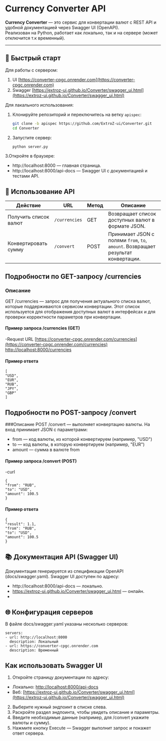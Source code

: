# Currency Converter API

**Currency Converter** — это сервис для конвертации валют с REST API и удобной документацией через Swagger UI (OpenAPI).  
Реализован на Python, работает как локально, так и на сервере (может отключится т.к временный).

---

## 🚀 Быстрый старт
Для работы с сервером:
1. UI [https://converter-cpgc.onrender.com](https://converter-cpgc.onrender.com)
2. Swagger [https://extroz-ui.github.io/Converter/swagger_ui.html](https://extroz-ui.github.io/Converter/swagger_ui.html)
   
Для лакального использования:
1. Клонируйте репозиторий и переключитесь на ветку `apispec`:

   ```bash
   git clone -b apispec https://github.com/ExtroZ-ui/Converter.git
   cd Converter
   
2. Запустите сервер:
   
    ```bash
   python server.py

3.Откройте в браузере:

- http://localhost:8000 — главная страница.
- http://localhost:8000/api-docs — Swagger UI с документацией и тестами API.

## 📖 Использование API

| Действие              | URL           | Метод | Описание                                                                          |
| --------------------- | ------------- | ----- | --------------------------------------------------------------------------------- |
| Получить список валют | `/currencies` | GET   | Возвращает список доступных валют в формате JSON.                                 |
| Конвертировать сумму  | `/convert`    | POST  | Принимает JSON с полями `from`, `to`, `amount`. Возвращает результат конвертации. |

## Подробности по GET-запросу /currencies
### Описание
GET /currencies — запрос для получения актуального списка валют, которые поддерживаются сервисом конвертации. Этот список используется для отображения доступных валют в интерфейсах и для проверки корректности параметров при конвертации.

#### Пример запроса /currencies (GET)
-Request URL
[https://converter-cpgc.onrender.com/currencies](https://converter-cpgc.onrender.com/currencies)  
[http://localhost:8000/currencies](http://localhost:8000/currencies)

#### Пример ответа

  ```
[
  "USD",
  "EUR",
  "RUB",
  "JPY",
  "GBP"
]
  ```

## Подробности по POST-запросу /convert
###Описание
POST /convert — выполняет конвертацию валюты. На вход принимает JSON с параметрами:
- from — код валюты, из которой конвертируем (например, "USD")
- to — код валюты, в которую конвертируем (например, "EUR")
- amount — сумма в валюте from
  
#### Пример запроса /convert (POST)
-curl
  ```
{
  "from": "RUB",
  "to": "USD",
  "amount": 100.5
}
  ```
#### Пример ответа

  ```
{
  "result": 1.1,
  "from": "RUB",
  "to": "USD",
  "amount": 100.5
}
  ```

## 📚 Документация API (Swagger UI)
Документация генерируется из спецификации OpenAPI (docs/swagger.yaml).
Swagger UI доступен по адресу:
  - http://localhost:8000/api-docs — локально.
  - https://extroz-ui.github.io/Converter/swagger_ui.html — онлайн.
  - 

## 🌐 Конфигурация серверов
В файле docs/swagger.yaml указаны несколько серверов:

  ```
servers:
  - url: http://localhost:8000
    description: Локальный
  - url: https://converter-cpgc.onrender.com
    description: Временный
  ```

## Как использовать Swagger UI
1. Откройте страницу документации по адресу:
 - Локально: [http://localhost:8000/api-docs](http://localhost:8000/api-docs)
 - Веб: [https://extroz-ui.github.io/Converter/swagger_ui.html](https://extroz-ui.github.io/Converter/swagger_ui.html)
2. Выберите нужный эндпоинт в списке слева.
3. Раскройте раздел эндпоинта, чтобы увидеть описание и параметры.
4. Введите необходимые данные (например, для /convert укажите валюты и сумму).
5. Нажмите кнопку Execute — Swagger выполнит запрос и покажет ответ сервера.
